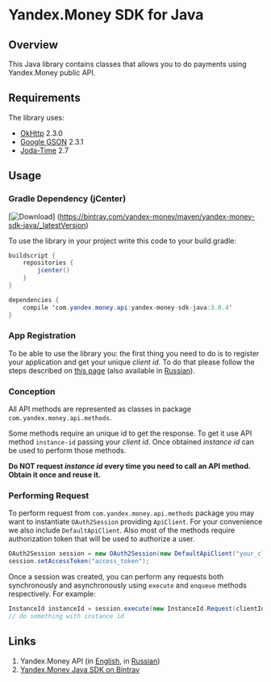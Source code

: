 # Yandex.Money SDK for Java

## Overview

This Java library contains classes that allows you to do payments using Yandex.Money public API.

## Requirements

The library uses:

* [OkHttp][1] 2.3.0
* [Google GSON][2] 2.3.1
* [Joda-Time][7] 2.7

## Usage

### Gradle Dependency (jCenter)

[![Download](https://api.bintray.com/packages/yandex-money/maven/yandex-money-sdk-java/images/download.svg)]
(https://bintray.com/yandex-money/maven/yandex-money-sdk-java/_latestVersion)

To use the library in your project write this code to your build.gradle:

```java
buildscript {
    repositories {
        jcenter()
    }
}

dependencies {
    compile 'com.yandex.money.api:yandex-money-sdk-java:3.0.4'
}
```

### App Registration

To be able to use the library you: the first thing you need to do is to register your application and get your unique *client id*. To do that please follow the steps described on [this page][3] (also available in [Russian][4]).

### Conception

All API methods are represented as classes in package `com.yandex.money.api.methods`.

Some methods require an unique id to get the response. To get it use API method `instance-id` passing your *client id*. Once obtained *instance id* can be used to perform those methods.

**Do NOT request *instance id* every time you need to call an API method. Obtain it once and reuse it.**

### Performing Request

To perform request from `com.yandex.money.api.methods` package you may want to instantiate `OAuth2Session` providing `ApiClient`. For your convenience we also include `DefaultApiClient`. Also most of the methods require authorization token that will be used to authorize a user.

```Java
OAuth2Session session = new OAuth2Session(new DefaultApiClient("your_client_id"));
session.setAccessToken("access_token");
```

Once a session was created, you can perform any requests both synchronously and asynchronously using `execute` and `enqueue` methods respectively. For example:

```Java
InstanceId instanceId = session.execute(new InstanceId.Request(clientId));
// do something with instance id
```

## Links

1. Yandex.Money API (in [English][5], in [Russian][6])
2. [Yandex.Money Java SDK on Bintray][8]

[1]: http://square.github.io/okhttp/
[2]: https://code.google.com/p/google-gson/
[3]: http://api.yandex.com/money/doc/dg/tasks/register-client.xml
[4]: http://api.yandex.ru/money/doc/dg/tasks/register-client.xml
[5]: http://api.yandex.com/money/
[6]: http://api.yandex.ru/money/
[7]: http://www.joda.org/joda-time/
[8]: https://bintray.com/yandex-money/maven/yandex-money-sdk-java/view
